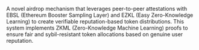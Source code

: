 A novel airdrop mechanism that leverages peer-to-peer attestations with EBSL (Ethereum Booster Sampling Layer) and EZKL (Easy Zero-Knowledge Learning) to create verifiable reputation-based token distributions. This system implements ZKML (Zero-Knowledge Machine Learning) proofs to ensure fair and sybil-resistant token allocations based on genuine user reputation.